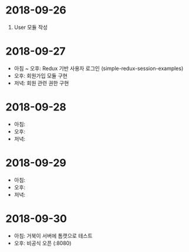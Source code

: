 # 2018-09-26
1. User 모듈 작성

# 2018-09-27
- 아침 ~ 오후: Redux 기반 사용자 로그인 (simple-redux-session-examples)
- 오후: 회원가입 모듈 구현
- 저녁: 회원 관련 권한 구현

# 2018-09-28
- 아침: 
- 오후: 
- 저녁: 

# 2018-09-29
- 아침: 
- 오후: 
- 저녁: 

# 2018-09-30
- 아침: 거북이 서버에 톰캣으로 테스트
- 오후: 비공식 오픈 (:8080)